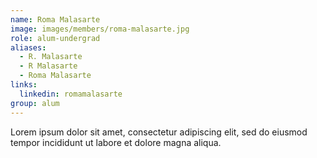 ```yaml
---
name: Roma Malasarte 
image: images/members/roma-malasarte.jpg
role: alum-undergrad
aliases:
  - R. Malasarte
  - R Malasarte
  - Roma Malasarte
links: 
  linkedin: romamalasarte
group: alum
---
```


Lorem ipsum dolor sit amet, consectetur adipiscing elit, sed do eiusmod tempor incididunt ut labore et dolore magna aliqua.
